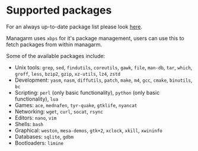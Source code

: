 # Supported packages

For an always up-to-date package list please look [here](https://builds.managarm.org/project/managarm/packages).

Managarm uses `xbps` for it's package management, users can use this to fetch packages from within managarm.

Some of the available packages include:

- Unix tools: `grep`, `sed`, `findutils`, `coreutils`, `gawk`, `file`, `man-db`, `tar`, `which`, `groff`, `less`, `bzip2`, `gzip`, `xz-utils`, `lz4`, `zstd`
- Development: `yasm`, `nasm`, `diffutils`, `patch`, `make`, `m4`, `gcc`, `cmake`, `binutils`, `bc`
- Scripting: `perl` (only basic functionality), `python` (only basic functionality), `lua`
- Games: `ace`, `mednafen`, `tyr-quake`, `gtklife`, `nyancat`
- Networking: `wget`, `curl`, `socat`, `rsync`
- Editors: `nano`, `vim`
- Shells: `bash`
- Graphical: `weston`, `mesa-demos`, `gtk+2`, `xclock`, `xkill`, `xwininfo`
- Databases: `sqlite`, `gdbm`
- Bootloaders: `limine`
